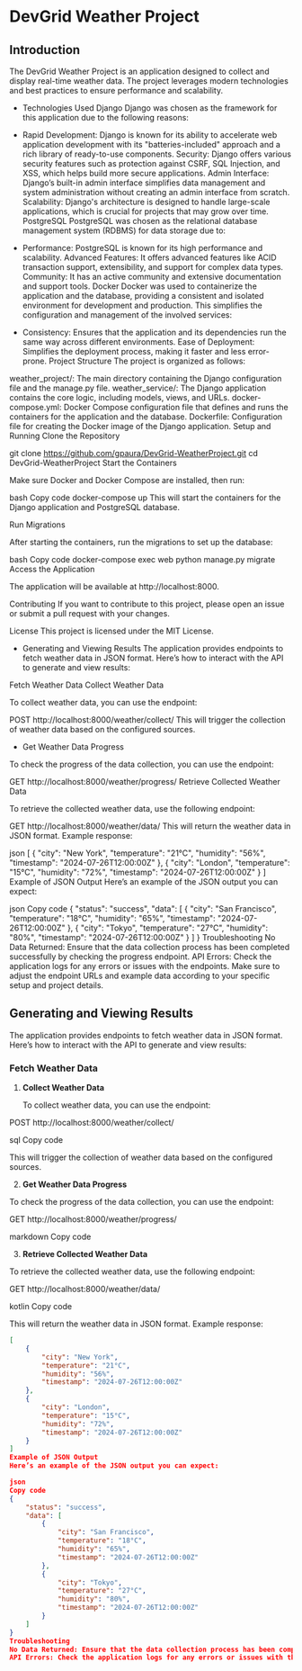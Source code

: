 # DevGrid Weather Project

## Introduction
The DevGrid Weather Project is an application designed to collect and display real-time weather data. The project leverages modern technologies and best practices to ensure performance and scalability.

- Technologies Used
Django
Django was chosen as the framework for this application due to the following reasons:

- Rapid Development: Django is known for its ability to accelerate web application development with its "batteries-included" approach and a rich library of ready-to-use components.
Security: Django offers various security features such as protection against CSRF, SQL Injection, and XSS, which helps build more secure applications.
Admin Interface: Django’s built-in admin interface simplifies data management and system administration without creating an admin interface from scratch.
Scalability: Django's architecture is designed to handle large-scale applications, which is crucial for projects that may grow over time.
PostgreSQL
PostgreSQL was chosen as the relational database management system (RDBMS) for data storage due to:

- Performance: PostgreSQL is known for its high performance and scalability.
Advanced Features: It offers advanced features like ACID transaction support, extensibility, and support for complex data types.
Community: It has an active community and extensive documentation and support tools.
Docker
Docker was used to containerize the application and the database, providing a consistent and isolated environment for development and production. This simplifies the configuration and management of the involved services:

- Consistency: Ensures that the application and its dependencies run the same way across different environments.
Ease of Deployment: Simplifies the deployment process, making it faster and less error-prone.
Project Structure
The project is organized as follows:

weather_project/: The main directory containing the Django configuration file and the manage.py file.
weather_service/: The Django application contains the core logic, including models, views, and URLs.
docker-compose.yml: Docker Compose configuration file that defines and runs the containers for the application and the database.
Dockerfile: Configuration file for creating the Docker image of the Django application.
Setup and Running
Clone the Repository


git clone https://github.com/gpaura/DevGrid-WeatherProject.git
cd DevGrid-WeatherProject
Start the Containers

Make sure Docker and Docker Compose are installed, then run:

bash
Copy code
docker-compose up
This will start the containers for the Django application and PostgreSQL database.

Run Migrations

After starting the containers, run the migrations to set up the database:

bash
Copy code
docker-compose exec web python manage.py migrate
Access the Application

The application will be available at http://localhost:8000.

Contributing
If you want to contribute to this project, please open an issue or submit a pull request with your changes.

License
This project is licensed under the MIT License.



- Generating and Viewing Results
The application provides endpoints to fetch weather data in JSON format. Here’s how to interact with the API to generate and view results:

Fetch Weather Data
Collect Weather Data

To collect weather data, you can use the endpoint:


POST http://localhost:8000/weather/collect/
This will trigger the collection of weather data based on the configured sources.

- Get Weather Data Progress

To check the progress of the data collection, you can use the endpoint:

GET http://localhost:8000/weather/progress/
Retrieve Collected Weather Data

To retrieve the collected weather data, use the following endpoint:


GET http://localhost:8000/weather/data/
This will return the weather data in JSON format. Example response:

json
[
    {
        "city": "New York",
        "temperature": "21°C",
        "humidity": "56%",
        "timestamp": "2024-07-26T12:00:00Z"
    },
    {
        "city": "London",
        "temperature": "15°C",
        "humidity": "72%",
        "timestamp": "2024-07-26T12:00:00Z"
    }
]
Example of JSON Output
Here’s an example of the JSON output you can expect:

json
Copy code
{
    "status": "success",
    "data": [
        {
            "city": "San Francisco",
            "temperature": "18°C",
            "humidity": "65%",
            "timestamp": "2024-07-26T12:00:00Z"
        },
        {
            "city": "Tokyo",
            "temperature": "27°C",
            "humidity": "80%",
            "timestamp": "2024-07-26T12:00:00Z"
        }
    ]
}
Troubleshooting
No Data Returned: Ensure that the data collection process has been completed successfully by checking the progress endpoint.
API Errors: Check the application logs for any errors or issues with the endpoints.
Make sure to adjust the endpoint URLs and example data according to your specific setup and project details.


## Generating and Viewing Results

The application provides endpoints to fetch weather data in JSON format. Here’s how to interact with the API to generate and view results:

### Fetch Weather Data

1. **Collect Weather Data**

   To collect weather data, you can use the endpoint:

POST http://localhost:8000/weather/collect/

sql
Copy code

This will trigger the collection of weather data based on the configured sources.

2. **Get Weather Data Progress**

To check the progress of the data collection, you can use the endpoint:

GET http://localhost:8000/weather/progress/

markdown
Copy code

3. **Retrieve Collected Weather Data**

To retrieve the collected weather data, use the following endpoint:

GET http://localhost:8000/weather/data/

kotlin
Copy code

This will return the weather data in JSON format. Example response:

```json
[
    {
        "city": "New York",
        "temperature": "21°C",
        "humidity": "56%",
        "timestamp": "2024-07-26T12:00:00Z"
    },
    {
        "city": "London",
        "temperature": "15°C",
        "humidity": "72%",
        "timestamp": "2024-07-26T12:00:00Z"
    }
]
Example of JSON Output
Here’s an example of the JSON output you can expect:

json
Copy code
{
    "status": "success",
    "data": [
        {
            "city": "San Francisco",
            "temperature": "18°C",
            "humidity": "65%",
            "timestamp": "2024-07-26T12:00:00Z"
        },
        {
            "city": "Tokyo",
            "temperature": "27°C",
            "humidity": "80%",
            "timestamp": "2024-07-26T12:00:00Z"
        }
    ]
}
Troubleshooting
No Data Returned: Ensure that the data collection process has been completed successfully by checking the progress endpoint.
API Errors: Check the application logs for any errors or issues with the endpoints.
